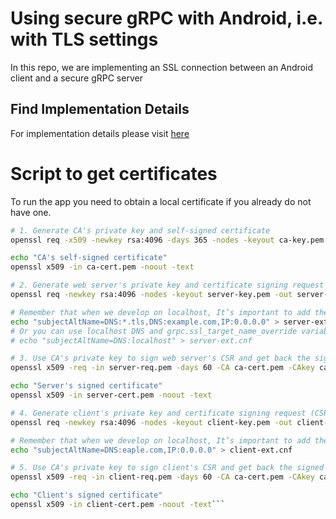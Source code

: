 # Using secure gRPC with Android, i.e. with TLS settings 
In this repo, we are implementing an SSL connection between an Android client and a secure gRPC server 

## Find Implementation Details
For implementation details please visit [here](https://medium.com/@abdullah-jan-khan/grpc-on-android-using-tls-5f04db4dd87e)


# Script to get certificates

To run the app you need to obtain a local certificate if you already do not have one.

```sh
# 1. Generate CA's private key and self-signed certificate
openssl req -x509 -newkey rsa:4096 -days 365 -nodes -keyout ca-key.pem -out ca-cert.pem -subj "/C=FR/ST=Occitanie/L=Toulouse/O=Test Org/OU=Test/CN=*.test/emailAddress=test@gmail.com"

echo "CA's self-signed certificate"
openssl x509 -in ca-cert.pem -noout -text

# 2. Generate web server's private key and certificate signing request (CSR)
openssl req -newkey rsa:4096 -nodes -keyout server-key.pem -out server-req.pem -subj "/C=FR/ST=Ile de France/L=Paris/O=Server TLS/OU=Server/CN=*.tls/emailAddress=tls@gmail.com"

# Remember that when we develop on localhost, It’s important to add the IP:0.0.0.0 as an Subject Alternative Name (SAN) extension to the certificate.
echo "subjectAltName=DNS:*.tls,DNS:example.com,IP:0.0.0.0" > server-ext.cnf
# Or you can use localhost DNS and grpc.ssl_target_name_override variable
# echo "subjectAltName=DNS:localhost" > server-ext.cnf

# 3. Use CA's private key to sign web server's CSR and get back the signed certificate
openssl x509 -req -in server-req.pem -days 60 -CA ca-cert.pem -CAkey ca-key.pem -CAcreateserial -out server-cert.pem -extfile server-ext.cnf

echo "Server's signed certificate"
openssl x509 -in server-cert.pem -noout -text

# 4. Generate client's private key and certificate signing request (CSR)
openssl req -newkey rsa:4096 -nodes -keyout client-key.pem -out client-req.pem -subj "/C=FR/ST=Alsace/L=Strasbourg/O=PC Client/OU=Computer/CN=*.client.com/emailAddress=client@gmail.com"

# Remember that when we develop on localhost, It’s important to add the IP:0.0.0.0 as an Subject Alternative Name (SAN) extension to the certificate.
echo "subjectAltName=DNS:eaple.com,IP:0.0.0.0" > client-ext.cnf

# 5. Use CA's private key to sign client's CSR and get back the signed certificate
openssl x509 -req -in client-req.pem -days 60 -CA ca-cert.pem -CAkey ca-key.pem -CAcreateserial -out client-cert.pem -extfile client-ext.cnf

echo "Client's signed certificate"
openssl x509 -in client-cert.pem -noout -text```
